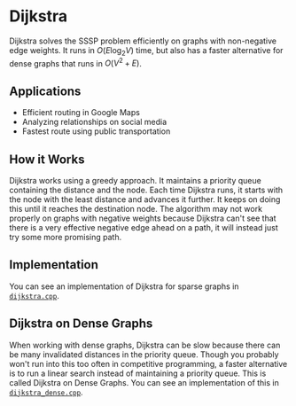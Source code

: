 # Dijkstra

Dijkstra solves the SSSP problem efficiently on graphs with non-negative edge weights. It runs in $O(E\log_2 V)$ time, but also has a faster alternative for dense graphs that runs in $O(V^2+E)$.

## Applications

- Efficient routing in Google Maps
- Analyzing relationships on social media
- Fastest route using public transportation

## How it Works

Dijkstra works using a greedy approach. It maintains a priority queue containing the distance and the node. Each time Dijkstra runs, it starts with the node with the least distance and advances it further. It keeps on doing this until it reaches the destination node. The algorithm may not work properly on graphs with negative weights because Dijkstra can't see that there is a very effective negative edge ahead on a path, it will instead just try some more promising path.

## Implementation

You can see an implementation of Dijkstra for sparse graphs in [`dijkstra.cpp`](./dijkstra.cpp).

## Dijkstra on Dense Graphs

When working with dense graphs, Dijkstra can be slow because there can be many invalidated distances in the priority queue. Though you probably won't run into this too often in competitive programming, a faster alternative is to run a linear search instead of maintaining a priority queue. This is called Dijkstra on Dense Graphs. You can see an implementation of this in [`dijkstra_dense.cpp`](./dijkstra_dense.cpp).
